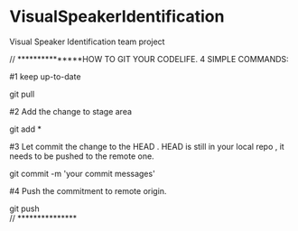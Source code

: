# VisualSpeakerIdentification
Visual Speaker Identification team project 



// ***************HOW TO GIT YOUR CODELIFE. 4 SIMPLE COMMANDS:

#1 keep up-to-date

git pull 

#2 Add the change to stage area 

git add * 

#3 Let commit the change to the HEAD . HEAD is still in your local repo , it needs to be pushed to the remote one.

git commit -m 'your commit messages'

#4 Push the commitment to remote origin. 

git push  
// ***************
